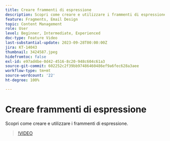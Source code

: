 ```yaml
---
title: Creare frammenti di espressione
description: Scopri come creare e utilizzare i frammenti di espressione.
feature: Fragments, Email Design
topic: Content Management
role: User
level: Beginner, Intermediate, Experienced
doc-type: Feature Video
last-substantial-update: 2023-09-28T00:00:00Z
jira: KT-14043
thumbnail: 3424587.jpeg
hidefromtoc: false
exl-id: e97ad4be-0d42-4516-8c20-948c604c61a3
source-git-commit: 602252c2f39bb97486460486ef9a6fec628a3aee
workflow-type: tm+mt
source-wordcount: '22'
ht-degree: 100%

---
```


# Creare frammenti di espressione

Scopri come creare e utilizzare i frammenti di espressione.

>[!VIDEO](https://video.tv.adobe.com/v/3424587/?learn=on)
